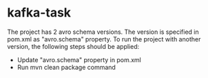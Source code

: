 # kafka-task
The project has 2 avro schema versions. 
The version is specified in pom.xml as "avro.schema" property.
To run the project with another version, the following steps should be applied:
  - Update "avro.schema" property in pom.xml
  - Run mvn clean package command